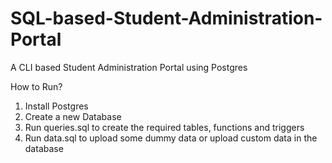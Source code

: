 # SQL-based-Student-Administration-Portal
A CLI based Student Administration Portal using Postgres

How to Run?
1. Install Postgres 
2. Create a new Database
3. Run queries.sql to create the required tables, functions and triggers
4. Run data.sql to upload some dummy data or upload custom data in the database
